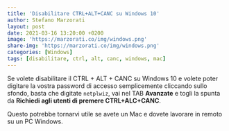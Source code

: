 ```yaml
---
title: 'Disabilitare CTRL+ALT+CANC su Windows 10'
author: Stefano Marzorati
layout: post
date: 2021-03-16 13:20:00 +0200
image: 'https://marzorati.co/img/windows.png'
share-img: 'https://marzorati.co/img/windows.png'
categories: [Windows]
tags: [disabilitare, ctrl, alt, canc, windows, mac]
---
```

Se volete disabilitare il CTRL + ALT + CANC su Windows 10 e volete poter digitare la vostra password di accesso semplicemente cliccando sullo sfondo, basta che digitate <code>netplwiz</code>, vai nel TAB **Avanzate** e togli la spunta da **Richiedi agli utenti di premere CTRL+ALC+CANC**.   

Questo potrebbe tornarvi utile se avete un Mac e dovete lavorare in remoto su un PC Windows.